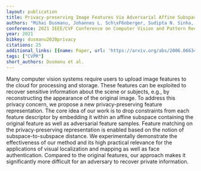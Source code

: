 ```yaml
---
layout: publication
title: Privacy-preserving Image Features Via Adversarial Affine Subspace Embeddings
authors: "Mihai Dusmanu, Johannes L. Sch\xF6nberger, Sudipta N. Sinha, Marc Pollefeys"
conference: 2021 IEEE/CVF Conference on Computer Vision and Pattern Recognition (CVPR)
year: 2021
bibkey: dusmanu2020privacy
citations: 25
additional_links: [{name: Paper, url: 'https://arxiv.org/abs/2006.06634'}]
tags: ["CVPR"]
short_authors: Dusmanu et al.
---
```

Many computer vision systems require users to upload image features to the
cloud for processing and storage. These features can be exploited to recover
sensitive information about the scene or subjects, e.g., by reconstructing the
appearance of the original image. To address this privacy concern, we propose a
new privacy-preserving feature representation. The core idea of our work is to
drop constraints from each feature descriptor by embedding it within an affine
subspace containing the original feature as well as adversarial feature
samples. Feature matching on the privacy-preserving representation is enabled
based on the notion of subspace-to-subspace distance. We experimentally
demonstrate the effectiveness of our method and its high practical relevance
for the applications of visual localization and mapping as well as face
authentication. Compared to the original features, our approach makes it
significantly more difficult for an adversary to recover private information.